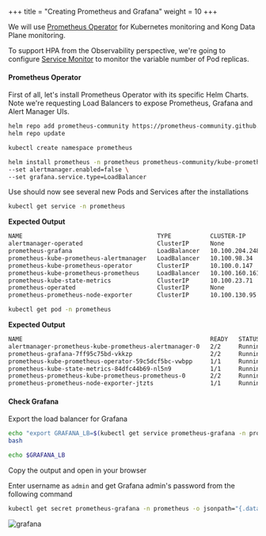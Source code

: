 +++
title = "Creating Prometheus and Grafana"
weight = 10
+++


We will use [Prometheus Operator](https://github.com/prometheus-operator/prometheus-operator) for Kubernetes monitoring and Kong Data Plane monitoring. 

To support HPA from the Observability perspective, we're going to configure [Service Monitor](https://github.com/prometheus-operator/prometheus-operator/blob/master/Documentation/user-guides/getting-started.md) to monitor the variable number of Pod replicas.

#### Prometheus Operator

First of all, let's install Prometheus Operator with its specific Helm Charts. Note we're requesting Load Balancers to expose Prometheus, Grafana and Alert Manager UIs.

```bash
helm repo add prometheus-community https://prometheus-community.github.io/helm-charts
helm repo update
```

```bash
kubectl create namespace prometheus
```

```bash
helm install prometheus -n prometheus prometheus-community/kube-prometheus-stack \
--set alertmanager.enabled=false \
--set grafana.service.type=LoadBalancer
```

Use should now see several new Pods and Services after the installations

```bash
kubectl get service -n prometheus
```

**Expected Output**

```bash
NAME                                      TYPE           CLUSTER-IP       EXTERNAL-IP                                                                 PORT(S)                      AGE
alertmanager-operated                     ClusterIP      None             <none>                                                                      9093/TCP,9094/TCP,9094/UDP   26m
prometheus-grafana                        LoadBalancer   10.100.204.248   ae1ec0bd5f24349d29915b384b0e357f-301715715.eu-central-1.elb.amazonaws.com   80:31331/TCP                 27m
prometheus-kube-prometheus-alertmanager   LoadBalancer   10.100.98.34     a8bc14bcf3eb34ce4bd6b1607be191f8-225304004.eu-central-1.elb.amazonaws.com   9093:31094/TCP               27m
prometheus-kube-prometheus-operator       ClusterIP      10.100.0.147     <none>                                                                      443/TCP                      27m
prometheus-kube-prometheus-prometheus     LoadBalancer   10.100.160.161   a49dce814ab2f40f3b34ae942e02bf4b-931182925.eu-central-1.elb.amazonaws.com   9090:30701/TCP               27m
prometheus-kube-state-metrics             ClusterIP      10.100.23.71     <none>                                                                      8080/TCP                     27m
prometheus-operated                       ClusterIP      None             <none>                                                                      9090/TCP                     26m
prometheus-prometheus-node-exporter       ClusterIP      10.100.130.95    <none>                                                                      9100/TCP                     27m
```

```bash
kubectl get pod -n prometheus
```

**Expected Output**

```bash
NAME                                                     READY   STATUS    RESTARTS   AGE
alertmanager-prometheus-kube-prometheus-alertmanager-0   2/2     Running   0          27m
prometheus-grafana-7ff95c75bd-vkkzp                      2/2     Running   0          27m
prometheus-kube-prometheus-operator-59c5dcf5bc-vwbpp     1/1     Running   0          27m
prometheus-kube-state-metrics-84dfc44b69-nl5n9           1/1     Running   0          27m
prometheus-prometheus-kube-prometheus-prometheus-0       2/2     Running   1          27m
prometheus-prometheus-node-exporter-jtzts                1/1     Running   0          27m
```
#### Check Grafana

Export the load balancer for Grafana

```bash
echo "export GRAFANA_LB=$(kubectl get service prometheus-grafana -n prometheus \-\-output=jsonpath='{.status.loadBalancer.ingress[0].hostname}')" >> ~/.bashrc
bash
```

```bash
echo $GRAFANA_LB
```

Copy the output and open in your browser

Enter username as `admin` and get Grafana admin's password from the following command

```bash
kubectl get secret prometheus-grafana -n prometheus -o jsonpath="{.data.admin-password}" | base64 --decode ; echo
```

![grafana](/images/grafana.png)


